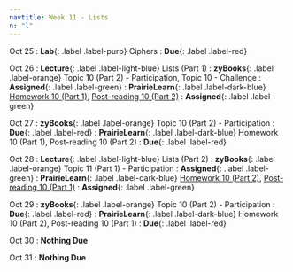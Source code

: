 ```yaml
---
navtitle: Week 11 - Lists
n: "l"
---
```


Oct 25
: **Lab**{: .label .label-purp} Ciphers 
    : **Due**{: .label .label-red}

Oct 26
: **Lecture**{: .label .label-light-blue} Lists (Part 1)
: **zyBooks**{: .label .label-orange} Topic 10 (Part 2) - Participation, Topic 10 - Challenge
    : **Assigned**{: .label .label-green}
: **PrairieLearn**{: .label .label-dark-blue} [Homework 10 (Part 1)](https://www.prairielearn.org/pl/course_instance/128740/assessment/2312022), [Post-reading 10 (Part 2)](#)
    : **Assigned**{: .label .label-green}


Oct 27
: **zyBooks**{: .label .label-orange} Topic 10 (Part 2) - Participation
    : **Due**{: .label .label-red}
: **PrairieLearn**{: .label .label-dark-blue} Homework 10 (Part 1), Post-reading 10 (Part 2)
    : **Due**{: .label .label-red}


Oct 28
: **Lecture**{: .label .label-light-blue} Lists (Part 2)
: **zyBooks**{: .label .label-orange} Topic 11 (Part 1) - Participation
    : **Assigned**{: .label .label-green}
: **PrairieLearn**{: .label .label-dark-blue} [Homework 10 (Part 2)](https://www.prairielearn.org/pl/course_instance/128740/assessment/2312023), [Post-reading 10 (Part 1)](#)
    : **Assigned**{: .label .label-green}

Oct 29
: **zyBooks**{: .label .label-orange} Topic 10 (Part 2) - Participation
    : **Due**{: .label .label-red}
: **PrairieLearn**{: .label .label-dark-blue} Homework 10 (Part 2), Post-reading 10 (Part 1)
    : **Due**{: .label .label-red}

Oct 30
: **Nothing Due**

Oct 31
: **Nothing Due**



